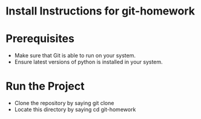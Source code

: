 # Install Instructions for git-homework

# Prerequisites

 - Make sure that Git is able to run on your system. 
 - Ensure latest versions of python is installed in your system.

# Run the Project 
  - Clone the repository by saying git clone <repository-link>
  - Locate this directory by saying cd git-homework
